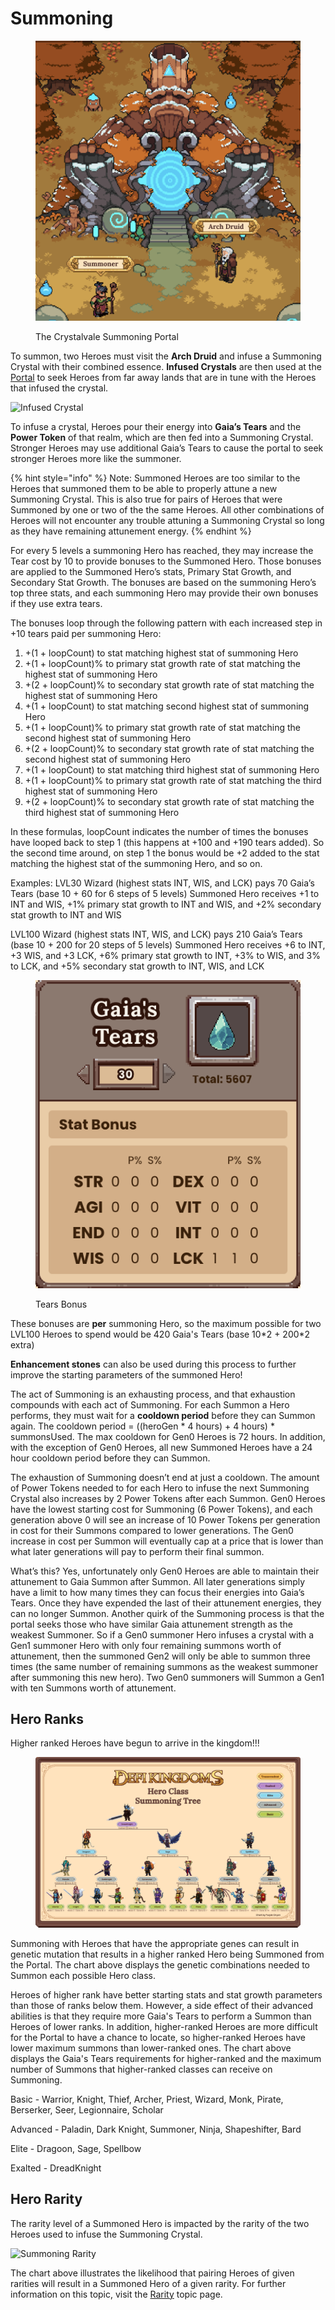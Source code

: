 # Summoning

<figure><img src="../../../.gitbook/assets/Screenshot 2023-04-11 at 11.20.14 PM.png" alt=""><figcaption><p>The Crystalvale Summoning Portal</p></figcaption></figure>

To summon, two Heroes must visit the **Arch Druid** and infuse a Summoning Crystal with their combined essence. **Infused Crystals** are then used at the [Portal](../../../learn/gameplay/portal.md) to seek Heroes from far away lands that are in tune with the Heroes that infused the crystal.

![Infused Crystal](https://dfk-hv.b-cdn.net/art-assets/crystal-yellow.gif)

To infuse a crystal, Heroes pour their energy into **Gaia’s Tears** and the **Power Token** of that realm, which are then fed into a Summoning Crystal. Stronger Heroes may use additional Gaia’s Tears to cause the portal to seek stronger Heroes more like the summoner.

{% hint style="info" %}
Note: Summoned Heroes are too similar to the Heroes that summoned them to be able to properly attune a new Summoning Crystal. This is also true for pairs of Heroes that were Summoned by one or two of the the same Heroes. All other combinations of Heroes will not encounter any trouble attuning a Summoning Crystal so long as they have remaining attunement energy.
{% endhint %}

For every 5 levels a summoning Hero has reached, they may increase the Tear cost by 10 to provide bonuses to the Summoned Hero. Those bonuses are applied to the Summoned Hero’s stats, Primary Stat Growth, and Secondary Stat Growth. The bonuses are based on the summoning Hero’s top three stats, and each summoning Hero may provide their own bonuses if they use extra tears.

The bonuses loop through the following pattern with each increased step in +10 tears paid per summoning Hero:

1. \+(1 + loopCount) to stat matching highest stat of summoning Hero
2. \+(1 + loopCount)% to primary stat growth rate of stat matching the highest stat of summoning Hero
3. \+(2 + loopCount)% to secondary stat growth rate of stat matching the highest stat of summoning Hero
4. \+(1 + loopCount) to stat matching second highest stat of summoning Hero
5. \+(1 + loopCount)% to primary stat growth rate of stat matching the second highest stat of summoning Hero
6. \+(2 + loopCount)% to secondary stat growth rate of stat matching the second highest stat of summoning Hero
7. \+(1 + loopCount) to stat matching third highest stat of summoning Hero
8. \+(1 + loopCount)% to primary stat growth rate of stat matching the third highest stat of summoning Hero
9. \+(2 + loopCount)% to secondary stat growth rate of stat matching the third highest stat of summoning Hero

In these formulas, loopCount indicates the number of times the bonuses have looped back to step 1 (this happens at +100 and +190 tears added). So the second time around, on step 1 the bonus would be +2 added to the stat matching the highest stat of the summoning Hero, and so on.

Examples: LVL30 Wizard (highest stats INT, WIS, and LCK) pays 70 Gaia’s Tears (base 10 + 60 for 6 steps of 5 levels) Summoned Hero receives +1 to INT and WIS, +1% primary stat growth to INT and WIS, and +2% secondary stat growth to INT and WIS

LVL100 Wizard (highest stats INT, WIS, and LCK) pays 210 Gaia’s Tears (base 10 + 200 for 20 steps of 5 levels) Summoned Hero receives +6 to INT, +3 WIS, and +3 LCK, +6% primary stat growth to INT, +3% to WIS, and 3% to LCK, and +5% secondary stat growth to INT, WIS, and LCK

<figure><img src="../../../.gitbook/assets/Screenshot 2023-04-11 at 11.26.19 PM.png" alt=""><figcaption><p>Tears Bonus</p></figcaption></figure>

These bonuses are **per** summoning Hero, so the maximum possible for two LVL100 Heroes to spend would be 420 Gaia's Tears (base 10\*2 + 200\*2 extra)

**Enhancement stones** can also be used during this process to further improve the starting parameters of the summoned Hero!

The act of Summoning is an exhausting process, and that exhaustion compounds with each act of Summoning. For each Summon a Hero performs, they must wait for a **cooldown period** before they can Summon again. The cooldown period = ((heroGen \* 4 hours) + 4 hours) \* summonsUsed. The max cooldown for Gen0 Heroes is 72 hours. In addition, with the exception of Gen0 Heroes, all new Summoned Heroes have a 24 hour cooldown period before they can Summon.

The exhaustion of Summoning doesn’t end at just a cooldown. The amount of Power Tokens needed to for each Hero to infuse the next Summoning Crystal also increases by 2 Power Tokens after each Summon. Gen0 Heroes have the lowest starting cost for Summoning (6 Power Tokens), and each generation above 0 will see an increase of 10 Power Tokens per generation in cost for their Summons compared to lower generations. The Gen0 increase in cost per Summon will eventually cap at a price that is lower than what later generations will pay to perform their final summon.

What’s this? Yes, unfortunately only Gen0 Heroes are able to maintain their attunement to Gaia Summon after Summon. All later generations simply have a limit to how many times they can focus their energies into Gaia’s Tears. Once they have expended the last of their attunement energies, they can no longer Summon. Another quirk of the Summoning process is that the portal seeks those who have similar Gaia attunement strength as the weakest Summoner. So if a Gen0 summoner Hero infuses a crystal with a Gen1 summoner Hero with only four remaining summons worth of attunement, then the summoned Gen2 will only be able to summon three times (the same number of remaining summons as the weakest summoner after summoning this new hero). Two Gen0 summoners will Summon a Gen1 with ten Summons worth of attunement.

## Hero Ranks

Higher ranked Heroes have begun to arrive in the kingdom!!!

<figure><img src="../../../.gitbook/assets/1_Hero_Class_Summoning_Tree_Updated_2-2023.png" alt=""><figcaption></figcaption></figure>

Summoning with Heroes that have the appropriate genes can result in genetic mutation that results in a higher ranked Hero being Summoned from the Portal. The chart above displays the genetic combinations needed to Summon each possible Hero class.

Heroes of higher rank have better starting stats and stat growth parameters than those of ranks below them. However, a side effect of their advanced abilities is that they require more Gaia's Tears to perform a Summon than Heroes of lower ranks. In addition, higher-ranked Heroes are more difficult for the Portal to have a chance to locate, so higher-ranked Heroes have lower maximum summons than lower-ranked ones. The chart above displays the Gaia's Tears requirements for higher-ranked and the maximum number of Summons that higher-ranked classes can receive on Summoning.

Basic - Warrior, Knight, Thief, Archer, Priest, Wizard, Monk, Pirate, Berserker, Seer, Legionnaire, Scholar

Advanced - Paladin, Dark Knight, Summoner, Ninja, Shapeshifter, Bard

Elite - Dragoon, Sage, Spellbow

Exalted - DreadKnight

## Hero Rarity

The rarity level of a Summoned Hero is impacted by the rarity of the two Heroes used to infuse the Summoning Crystal.

![Summoning Rarity](<../../../.gitbook/assets/Summoner Combo.png>)

The chart above illustrates the likelihood that pairing Heroes of given rarities will result in a Summoned Hero of a given rarity. For further information on this topic, visit the [Rarity](../../../learn/gameplay/heroes/rarity.md) topic page.
